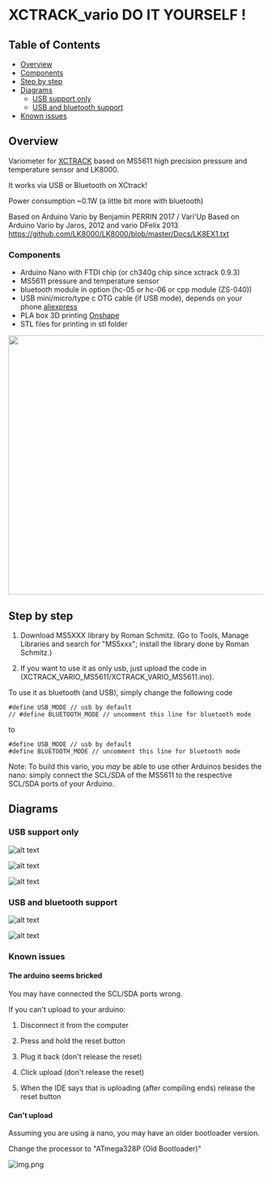 # XCTRACK_vario DO IT YOURSELF !

## Table of Contents

- [Overview](#overview)
- [Components](#components)
- [Step by step](#step-by-step)
- [Diagrams](#diagrams)
    * [USB support only](#usb-support-only)
    * [USB and bluetooth support](#usb-and-bluetooth-support)
- [Known issues](#known-issues)
  
## Overview 

Variometer for [XCTRACK](https://xctrack.org/) based on MS5611 high precision pressure and temperature sensor and LK8000.

It works via USB or Bluetooth on XCtrack!

Power consumption ~0.1W (a little bit more with bluetooth)

Based on Arduino Vario by Benjamin PERRIN 2017 / Vari'Up
Based on Arduino Vario by Jaros, 2012 and vario DFelix 2013
https://github.com/LK8000/LK8000/blob/master/Docs/LK8EX1.txt

### Components
- Arduino Nano with FTDI chip (or ch340g chip since xctrack 0.9.3)
- MS5611 pressure and temperature sensor
- bluetooth module in option (hc-05 or hc-06 or cpp module (ZS-040))
- USB mini/micro/type c OTG cable (if USB mode), depends on your phone
<a href="https://my.aliexpress.com/wishlist/shared.htm?groupId=100000009108834" target="_blank">aliexpress</a>
- PLA box 3D printing
<a href="https://cad.onshape.com/documents/8ec970df0f91cd7f4dafb0b8/w/81f5e80ab2d84901aa8e29be/e/2df0103f0eb100d6330b3609" target="_blank">Onshape</a>
- STL files for printing in stl folder
  
<img src="img/xctrack.jpg" width="512px"/>

## Step by step

1) Download MS5XXX library by Roman Schmitz. (Go to Tools, Manage Libraries and search for "MS5xxx"; install the library done by  Roman Schmitz.)

1) If you want to use it as only usb, just upload the code in (XCTRACK_VARIO_MS5611/XCTRACK_VARIO_MS5611.ino).

To use it as bluetooth (and USB), simply change the following code

```
#define USB_MODE // usb by default
// #define BLUETOOTH_MODE // uncomment this line for bluetooth mode
```

to

```
#define USB_MODE // usb by default
#define BLUETOOTH_MODE // uncomment this line for bluetooth mode
```

Note: To build this vario, you *may* be able to use other Arduinos besides the nano: simply connect the SCL/SDA of the MS5611 to the respective SCL/SDA ports of your Arduino.

## Diagrams

### USB support only

![alt text](img/vario_MS5611.png)

![alt text](img/usb-mini_soldered.jpg)

![alt text](img/usb-c_soldered.jpg)

### USB and bluetooth support

![alt text](img/vario_MS5611_bluetooth.png)

![alt text](img/usb-mini_bluetooth_soldered.jpg)


### Known issues

#### The arduino seems bricked
You may have connected the SCL/SDA ports wrong. 

If you can't upload to your arduino:

1) Disconnect it from the computer 
   
1) Press and hold the reset button

1) Plug it back (don't release the reset)
   
1) Click upload (don't release the reset)
   
1) When the IDE says that is uploading (after compiling ends) release the reset button

#### Can't upload
Assuming you are using a nano, you may have an older bootloader version. 

Change the processor to "ATmega328P (Old Bootloader)" 

![img.png](img/old-bootloader.png)
